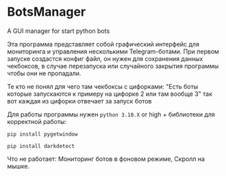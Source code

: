 # BotsManager
 A GUI manager for start python bots
 
Эта программа представляет собой графический интерфейс для мониторинга и управления несколькими Telegram-ботами.
При первом запуске создастся конфиг файл, он нужен для сохранения данных чекбоксов, в случае перезапуска или случайного закрытия программы чтобы они не пропадали. 

Те кто не понял для чего там чекбоксы с цифорками: "Есть боты которые запускаются к примеру на цифорке 2 или там вообще 3" так вот каждая из цифорки отвечает за запуск ботов

Для работы программы нужен `python 3.10.X` or high + библиотеки для корректной работы:


`pip install pygetwindow`


`pip install darkdetect`


Что не работает: 
Мониторинг ботов в фоновом режиме,
Скролл на мышке.

